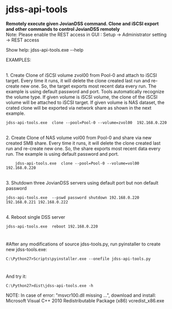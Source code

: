 
# jdss-api-tools

<b>Remotely execute given JovianDSS command. Clone and iSCSI export and other commands to control JovianDSS remotely</b>
<br>Note:
Please enable the REST access in GUI :
Setup -> Administrator setting -> REST access
<br>

Show help:
	jdss-api-tools.exe --help

EXAMPLES:

<br>1. Create Clone of iSCSI volume zvol00 from Pool-0 and attach to iSCSI target. Every time it runs, it will delete the clone created last run and re-create new one. So, the target exports most recent data every run.  The example is using default password and port. Tools automatically recognize the volume type. If given volume is iSCSI volume, the clone of the iSCSI volume will be attached to iSCSI target. If given volume is NAS dataset, the crated clone will be exported via network share as shown in the next example.

	jdss-api-tools.exe  clone --pool=Pool-0 --volume=zvol00  192.168.0.220

<br>2. Create Clone of NAS volume vol00 from Pool-0 and share via new created SMB share. Every  time it runs, it will delete the clone created last run and re-create new one. So, the share  exports most recent data every run.  The example is using default password and port.

		jdss-api-tools.exe  clone --pool=Pool-0 --volume=vol00  192.168.0.220

<br>3. Shutdown three JovianDSS servers using default port but non default password

	jdss-api-tools.exe  --pswd password shutdown 192.168.0.220 192.168.0.221 192.168.0.222
<br>4. Reboot single DSS server

	jdss-api-tools.exe  reboot 192.168.0.220

#
#After any modifications of source jdss-tools.py, run pyinstaller to create new jdss-tools.exe:

	C:\Python27>Scripts\pyinstaller.exe --onefile jdss-api-tools.py
#
And try it:

	C:\Python27>dist\jdss-api-tools.exe -h
NOTE:
In case of error: "msvcr100.dll missing ...",
download and install: Microsoft Visual C++ 2010 Redistributable Package (x86) vcredist_x86.exe
